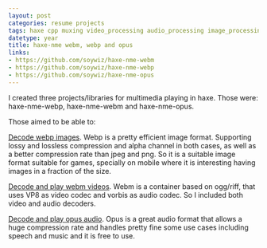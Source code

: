 ```yaml
---
layout: post
categories: resume projects
tags: haxe cpp muxing video_processing audio_processing image_processing containers
datetype: year
title: haxe-nme webm, webp and opus
links:
- https://github.com/soywiz/haxe-nme-webm
- https://github.com/soywiz/haxe-nme-webp
- https://github.com/soywiz/haxe-nme-opus
---
```


I created three projects/libraries for multimedia playing in haxe. Those were:
haxe-nme-webp, haxe-nme-webm and haxe-nme-opus.

Those aimed to be able to:

[Decode webp images](https://github.com/soywiz/haxe-nme-webp). Webp is a pretty efficient image format. Supporting lossy and lossless compression and alpha channel in both cases, as well as a better compression rate than jpeg and png. So it is a suitable image format suitable for games, specially on mobile where it is interesting having images in a fraction of the size.

[Decode and play webm videos](https://github.com/soywiz/haxe-nme-webm). Webm is a container based on ogg/riff, that uses VP8 as video codec and vorbis as audio codec. So I included both video and audio decoders.

[Decode and play opus audio](https://github.com/soywiz/haxe-nme-opus). Opus is a great audio format that allows a huge compression rate and handles pretty fine some use cases including speech and music and it is free to use.
